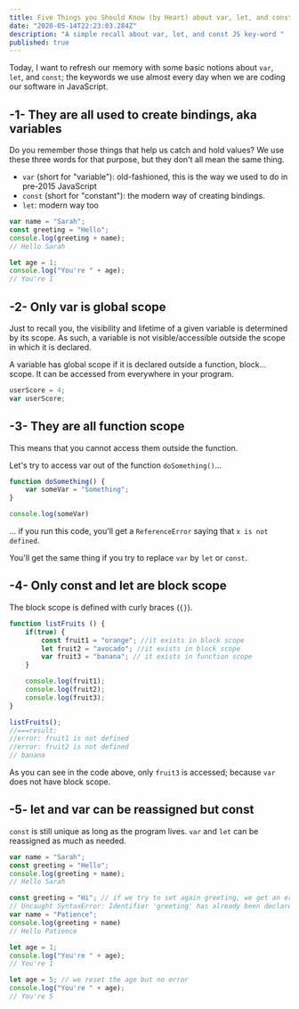 ```yaml
---
title: Five Things you Should Know (by Heart) about var, let, and const in JavaScript
date: "2020-05-14T22:23:03.284Z"
description: "A simple recall about var, let, and const JS key-word "
published: true
---
```

Today, I want to refresh our memory with some basic notions about `var`, `let`, and `const`; the keywords we use almost every day when we are coding our software in JavaScript.

## -1- They are all used to create bindings, aka variables

Do you remember those things that help us catch and hold values? We use these three words for that purpose, but they don't all mean the same thing.
* `var` (short for "variable"): old-fashioned, this is the way we used to do in pre-2015 JavaScript
* `const` (short for "constant"): the modern way of creating bindings. 
* `let`: modern way too

```javascript
var name = "Sarah";
const greeting = "Hello";
console.log(greeting + name);
// Hello Sarah

let age = 1;
console.log("You're " + age);
// You're 1

```

## -2- Only var is global scope
Just to recall you, the visibility and lifetime of a given variable is determined by its scope. As such, a variable is not visible/accessible outside the scope in which it is declared.

A variable has global scope if it is declared outside a function, block... scope. It can be accessed from everywhere in your program.

```javascript
userScore = 4;
var userScore;
```

## -3- They are all function scope
This means that you cannot access them outside the function.

Let's try to access var out of the function `doSomething()`...

```js
function doSomething() {
    var someVar = "Something";
}

console.log(someVar)
```
... if you run this code, you'll get a `ReferenceError` saying that `x is not defined`.

You'll get the same thing if you try to replace `var` by `let` or `const`.

## -4- Only const and let are block scope

The block scope is defined with curly braces (`{}`).

```js
function listFruits () {
    if(true) {
        const fruit1 = "orange"; //it exists in block scope
        let fruit2 = "avocado"; //it exists in block scope
        var fruit3 = "banana"; // it exists in function scope
    }

    console.log(fruit1);
    console.log(fruit2);
    console.log(fruit3);
}

listFruits();
//===result:
//error: fruit1 is not defined
//error: fruit2 is not defined
// banana
```
As you can see in the code above, only `fruit3` is accessed; because `var` does not have block scope.   

## -5- let and var can be reassigned but const
`const` is still unique as long as the program lives. `var` and `let` can be reassigned as much as needed.


```javascript
var name = "Sarah";
const greeting = "Hello";
console.log(greeting + name);
// Hello Sarah

const greeting = "Hi"; // if we try to set again greeting, we get an error
// Uncaught SyntaxError: Identifier 'greeting' has already been declared
var name = "Patience";
console.log(greeting + name)
// Hello Patience

let age = 1;
console.log("You're " + age);
// You're 1

let age = 5; // we reset the age but no error
console.log("You're " + age);
// You're 5
```